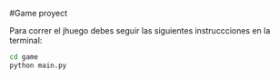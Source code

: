 #Game proyect

Para correr el jhuego debes seguir las siguientes instruccciones en la terminal:

```sh
cd game
python main.py
```